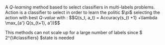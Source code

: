 <p>A <i>Q-learning</i> method based to select classifiers in multi-labels problems.  Action is a classifier to select in order to learn the politic $\pi$ selecting the action with best <i>Q-value</i>  with : $$Q(s_t, a_t) = Accuracy(s_{t +1} +\lambda \max_{a'} Q(s_{t+1}, a'))$$  </p>
<p>This methods can not scale up for a large number of labels since $ 2^{\#classifiers} $state is needed</p>
